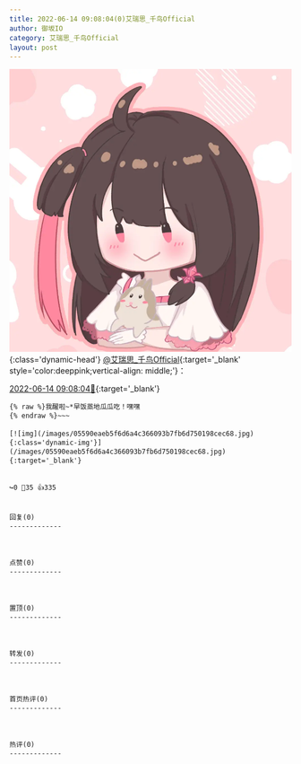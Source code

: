 ```yaml
---
title: 2022-06-14 09:08:04(0)艾瑞思_千鸟Official
author: 御坂IO
category: 艾瑞思_千鸟Official
layout: post
---
```


![img](/images/7e08840c56f251de28bdf766b647bd5fe9a5d50a.jpg){:class='dynamic-head'}
[@艾瑞思_千鸟Official](https://space.bilibili.com/1090010845/dynamic){:target='_blank' style='color:deeppink;vertical-align: middle;'}：

[2022-06-14 09:08:04🔗](https://t.bilibili.com/671434316204474420){:target='_blank'}

~~~
{% raw %}我醒啦~*早饭蒸地瓜瓜吃！嘿嘿
{% endraw %}~~~

[![img](/images/05590eaeb5f6d6a4c366093b7fb6d750198cec68.jpg){:class='dynamic-img'}](/images/05590eaeb5f6d6a4c366093b7fb6d750198cec68.jpg){:target='_blank'}


↪️0 💬35 👍335


回复(0)
-------------



点赞(0)
-------------



置顶(0)
-------------



转发(0)
-------------



首页热评(0)
-------------



热评(0)
-------------



